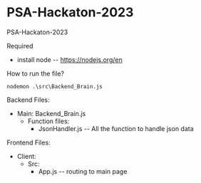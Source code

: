 # PSA-Hackaton-2023
PSA-Hackaton-2023

Required
* install node -- https://nodejs.org/en

How to run the file? 
```shell
nodemon .\src\Backend_Brain.js
```
Backend Files:
* Main: Backend_Brain.js
    * Function files:
        - JsonHandler.js  -- All the function to handle json data

Frontend Files:
* Client: 
    * Src:
        - App.js -- routing to main page
